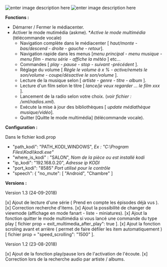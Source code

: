![enter image description here](https://raw.githubusercontent.com/Spikharpax/Avatar-Serveur/master/logo/Avatar.jpg)
![enter image description here](http://atlasweb.net/wp-content/uploads/2017/12/kodi-leia-696x418.jpg)

**Fonctions :**

-   Démarrer / Fermer le médiacenter.
-   Activer le mode mutimédia (askme). *_Active le mode multimédia_ (télécommande vocale)
    -   Navigation complète dans le médiacenter [ _haut/monte - bas/descend - droite - gauche - retour_].
    -   Navigation rapide dans les menus [_menu principal - menu musique - menu film - menu série - affiche la météo_ ] etc...
    -   Commandes [ _play - pause - stop - suivant -précédent_ ].
    -   Réglage du volume [ _Règle le volume à x % - active/remets le son/volume - coupe/désactive le son/volume_ ].
    -   Lecture de la musique selon [ _artiste - genre - titre - album_ ].
    -   Lecture d'un film selon le titre [ _lance/je veux regarder ... le film xxx_ ].
    -   Lancement de la radio selon votre choix. (_voir fichier : /xml/radios.xml_).
    -   Exécute la mise à jour des bibliothèques [ _update médiathèque musique/vidéo_].
    - Quitter [Quitte le mode multimédia] (télécommande vocale).

**Configuration :**

Dans le fichier kodi.prop

- "path_kodi": "PATH_KODI_WINDOWS",  *Ex : "C:\Program    Files\Kodi\kodi.exe"* 
- "where_is_kodi" : "SALON",  *Nom de la pièce ou est installé kodi* 
- "ip_kodi": "192.168.0.20", *Adresse ip KODI* 
- "port_kodi": "8585" *Port utilisé pour le contrôle*
- "speech": {
        "no_mute": [ "Android", "Chambre" ]
		
		
**Versions :**

Version 1.3 (24-09-2018)

[x] Ajout de lecture d'une série ( Prend en compte les épisodes déjà vus ).
[x] Correction recherche d'items.
[x] Ajout la possibilité de changer de viewmode (affichage en mode fanart - liste - miniatures).
[x] Ajout la fonction quitter le mode multimédia si vous lancé une commande du type play [ fichier prop = exit_multimedia_after_play": true ].
[x] Ajout la fonction scroling avant et arrière ( permet de faire défiler les item automatiquement ) [ fichier prop = "speed_scrolling": "1500" ].

Version 1.2 (23-08-2018)

[x] Ajout de la fonction play/pause lors de l'activation de l'écoute.
[x] Correction lors de la recherche audio par artiste / albums.
